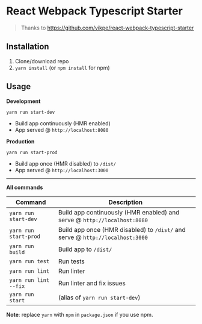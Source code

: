 # React Webpack Typescript Starter
> Thanks to https://github.com/vikpe/react-webpack-typescript-starter

## Installation
1. Clone/download repo
2. `yarn install` (or `npm install` for npm)

## Usage
**Development**

`yarn run start-dev`

* Build app continuously (HMR enabled)
* App served @ `http://localhost:8080`

**Production**

`yarn run start-prod`

* Build app once (HMR disabled) to `/dist/`
* App served @ `http://localhost:3000`

---

**All commands**

| Command               | Description                                                                   |
|-----------------------|-------------------------------------------------------------------------------|
| `yarn run start-dev`  | Build app continuously (HMR enabled) and serve @ `http://localhost:8080`      |
| `yarn run start-prod` | Build app once (HMR disabled) to `/dist/` and serve @ `http://localhost:3000` |
| `yarn run build`      | Build app to `/dist/`                                                         |
| `yarn run test`       | Run tests                                                                     |
| `yarn run lint`       | Run linter                                                                    |
| `yarn run lint --fix` | Run linter and fix issues                                                     |
| `yarn run start`      | (alias of `yarn run start-dev`)                                               |

**Note**: replace `yarn` with `npm` in `package.json` if you use npm.
